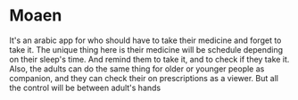 # Moaen
It's an arabic app for who should have to take their medicine and forget to take it. The unique thing here is their medicine will be schedule depending on their sleep's time. And remind them to take it, and to check if they take it. Also, the adults can do the same thing for older or younger people as companion, and they can check their on prescriptions as a viewer. But all the control will be between adult's hands 
